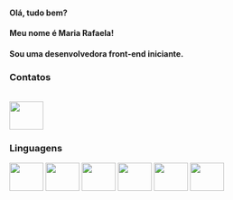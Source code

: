 

#### Olá, tudo bem?

#### Meu nome é Maria Rafaela!

#### Sou uma desenvolvedora front-end iniciante.


### Contatos

<br>
<div>
<a href="https://www.linkedin.com/in/mariarafaelamendonca/">
<img src="https://cdn.jsdelivr.net/gh/devicons/devicon/icons/linkedin/linkedin-original.svg" align="center" height="50" width="60";/>
</a>

<br>

</div>

### Linguagens

<div>
<img src="https://cdn.jsdelivr.net/gh/devicons/devicon/icons/javascript/javascript-original.svg" align="center" height="50" width="60">
<img src="https://cdn.jsdelivr.net/gh/devicons/devicon/icons/html5/html5-original.svg" align="center" height="50" width="60">
<img src="https://cdn.jsdelivr.net/gh/devicons/devicon/icons/css3/css3-original.svg" align="center" height="50" width="60">
<img src="https://cdn.jsdelivr.net/gh/devicons/devicon/icons/vscode/vscode-original.svg" align="center" height="50" width="60">
<img src="https://icongr.am/devicon/cplusplus-original.svg" align="center" height="50" width="60">
<img src="https://cdn.jsdelivr.net/gh/devicons/devicon/icons/java/java-original.svg" align="center" height="50" width="60">
          
          



</div>
